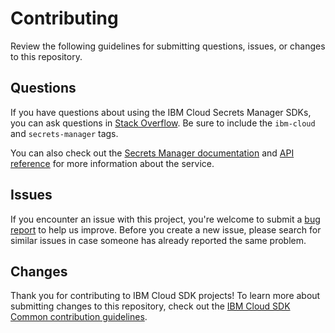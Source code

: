# Contributing

Review the following guidelines for submitting questions, issues, or changes to this repository.

## Questions

If you have questions about using the IBM Cloud Secrets Manager SDKs, you can ask questions in 
[Stack Overflow](https://stackoverflow.com/questions/tagged/ibm-cloud+secrets-manager). Be sure to include the `ibm-cloud` and `secrets-manager` tags. 

You can also check out the [Secrets Manager documentation](https://cloud.ibm.com/docs/secrets-manager) and [API reference](https://cloud.ibm.com/apidocs/secrets-manager) for more information about the service.

## Issues

If you encounter an issue with this project, you're welcome to submit a [bug report](https://github.com/IBM/secrets-manager-nodejs-sdk/issues) to help us improve. Before you create a new issue, please search for similar issues in case someone has already reported the same problem.

## Changes

Thank you for contributing to IBM Cloud SDK projects! To learn more about submitting changes to this repository, check out the [IBM Cloud SDK Common contribution guidelines](https://github.com/IBM/ibm-cloud-sdk-common/blob/master/CONTRIBUTING_nodejs.md).